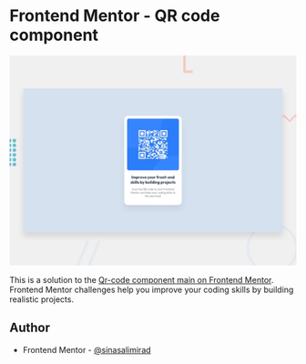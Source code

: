 # Frontend Mentor - QR code component

![Design preview for the QR code component coding challenge](./design/desktop-preview.jpg)

This is a solution to the [Qr-code component main on Frontend Mentor](https://www.frontendmentor.io/challenges/qr-code-component-iux_sIO_H). Frontend Mentor challenges help you improve your coding skills by building realistic projects.

## Author
- Frontend Mentor - [@sinasalimirad](https://www.frontendmentor.io/profile/sinasalimirad)

